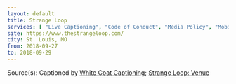 ```yaml
---
layout: default
title: Strange Loop
services: [ "Live Captioning", "Code of Conduct", "Media Policy", "Mobility Access", "Financial Aid / Scholarships" ]
site: https://www.thestrangeloop.com/
city: St. Louis, MO
from: 2018-09-27
to: 2018-09-29
---
```


Source(s): Captioned by [White Coat Captioning](http://www.whitecoatcaptioning.com/); [Strange Loop: Venue](https://www.thestrangeloop.com/venue.html)
